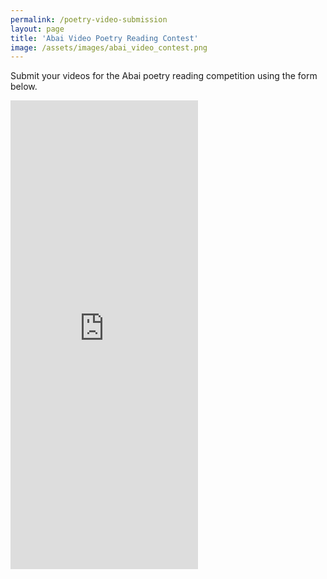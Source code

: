 ```yaml
---
permalink: /poetry-video-submission
layout: page
title: 'Abai Video Poetry Reading Contest'
image: /assets/images/abai_video_contest.png
---
```


Submit your videos for the Abai poetry reading competition using the form below. 

<iframe class="w-100" style="height:750px; border-width: 0px;" src="https://abai-messagecenter.web.app/embed/form/poetry"></iframe>
